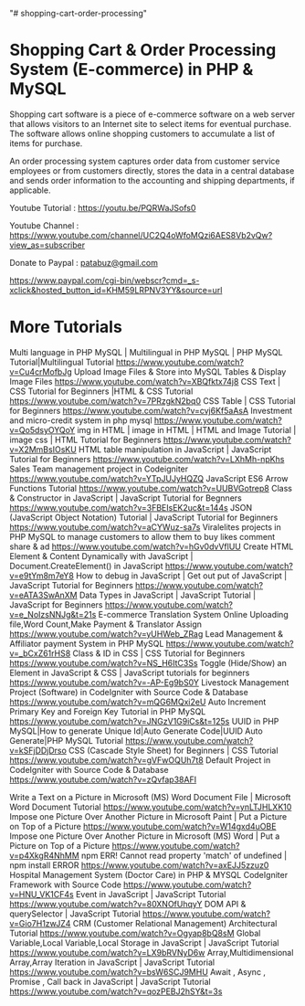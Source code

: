"# shopping-cart-order-processing" 

Shopping  Cart & Order Processing System (E-commerce) in PHP & MySQL
======================================================================================

Shopping cart software is a piece of e-commerce software on a web server that allows visitors to an Internet site to select items for eventual purchase. The software allows online shopping customers to accumulate a list of items for purchase.

An order processing system captures order data from customer service employees or from customers directly, stores the data in a central database and sends order information to the accounting and shipping departments, if applicable.



Youtube Tutorial : https://youtu.be/PQRWaJSofs0

Youtube Channel : https://www.youtube.com/channel/UC2Q4oWfoMQzi6AES8Vb2vQw?view_as=subscriber

Donate to Paypal : patabuz@gmail.com

https://www.paypal.com/cgi-bin/webscr?cmd=_s-xclick&hosted_button_id=KHM59LRPNV3YY&source=url


More Tutorials
===================

Multi language in PHP MySQL | Multilingual in PHP MySQL | PHP MySQL Tutorial|Multilingual  Tutorial 
https://www.youtube.com/watch?v=Cu4crMofbJg 
  Upload Image Files & Store into MySQL Tables & Display Image Files https://www.youtube.com/watch?v=XBQfktx74j8 
  CSS Text | CSS Tutorial for Beginners |HTML & CSS Tutorial https://www.youtube.com/watch?v=7PRzgkN2bq0 
  CSS Table | CSS Tutorial for Beginners 
https://www.youtube.com/watch?v=cvj6Kf5aAsA 
  Investment and micro-credit system in php mysql 
https://www.youtube.com/watch?v=Qo5dsyOYQoY 
  img in HTML | image in HTML | HTML and Image Tutorial | image css | HTML Tutorial for Beginners https://www.youtube.com/watch?v=X2MmBsIOsKU 
  HTML table manipulation in JavaScript | JavaScript Tutorial for Beginners https://www.youtube.com/watch?v=LXhMh-npKhs 
  Sales Team management project in Codeigniter 
https://www.youtube.com/watch?v=YTpJUJyHQZQ 
  JavaScript ES6 Arrow Functions Tutorial 
https://www.youtube.com/watch?v=UUBVGotrep8 
  Class & Constructor in JavaScript | JavaScript Tutorial for Begnners https://www.youtube.com/watch?v=3FBEIsEK2uc&t=144s 
  JSON (JavaScript Object Notation) Tutorial | JavaScript Tutorial for Beginners https://www.youtube.com/watch?v=aCYWuz-sa7s 
  Viralelites projects  in PHP MySQL to manage customers to allow them to buy likes comment share & ad 
https://www.youtube.com/watch?v=hGv0dvVflUU 
  Create HTML Element & Content Dynamically with JavaScript | Document.CreateElement() in JavaScript 
https://www.youtube.com/watch?v=e9tYm8m7eY8 
  How to debug in JavaScript | Get out put of JavaScript  | JavaScript Tutorial for Beginners https://www.youtube.com/watch?v=eATA3SwAnXM 
  Data Types in JavaScript | JavaScript Tutorial | JavaScript for Beginners https://www.youtube.com/watch?v=e_NoIzsNNJg&t=21s 
  E-commerce Translation System Online Uploading file,Word Count,Make Payment & Translator Assign https://www.youtube.com/watch?v=yUHWeb_ZRag 
  Lead Management & Affiliator payment System in PHP MySQL 
https://www.youtube.com/watch?v=_bCxZ61rHS8 
  Class & ID in CSS | CSS Tutorial for Beginners 
https://www.youtube.com/watch?v=NS_H6ItC3Ss 
  Toggle (Hide/Show) an Element in JavaScript & CSS | JavaScript  tutorials for beginners https://www.youtube.com/watch?v=-AP-Eg9bS0Y 
  Livestock Management Project (Software) in CodeIgniter with Source Code & Database https://www.youtube.com/watch?v=mQG6MQxi2eU 
  Auto Increment Primary Key and Foreign Key Tutorial in PHP MySQL https://www.youtube.com/watch?v=JNGzV1G9iCs&t=125s 
  UUID in PHP MySQL|How to generate Unique Id|Auto Generate Code|UUID Auto Generate|PHP MySQL Tutorial https://www.youtube.com/watch?v=kSFjDDjDrso 
  CSS (Cascade Style Sheet) for Beginners | CSS Tutorial 
https://www.youtube.com/watch?v=gVFwOQUh7t8 
  Default Project in CodeIgniter  with Source Code & Database 
https://www.youtube.com/watch?v=zQvfap38AFI 
  
Write  a Text on a Picture in Microsoft (MS) Word Document File  | Microsoft Word Document Tutorial
https://www.youtube.com/watch?v=ynLTJHLXK10 
  Impose one Picture Over Another Picture in Microsoft Paint | Put a Picture on Top of a Picture https://www.youtube.com/watch?v=W14gxd4uOBE 
  Impose one Picture Over Another Picture in Microsoft (MS) Word | Put a Picture on Top of a Picture https://www.youtube.com/watch?v=p4XkgR4NhMM 
  npm ERR! Cannot read property 'match' of undefined | npm install  ERROR https://www.youtube.com/watch?v=axEJJ5zzuz0 
  Hospital Management System (Doctor Care) in PHP & MYSQL CodeIgniter Framework with Source Code https://www.youtube.com/watch?v=HNU_VK1CF4s 
  Event in JavaScript | JavaScript Tutorial 
https://www.youtube.com/watch?v=80XNOfUhqyY 
  DOM API & querySelector | JavaScript Tutorial 
https://www.youtube.com/watch?v=Gio7H1zwJZ4 
  CRM (Customer Relational Management) Architectural Tutorial 
https://www.youtube.com/watch?v=Ogyap8bQ8sM 
  Global Variable,Local Variable,Local Storage in JavaScript | JavaScript Tutorial 
https://www.youtube.com/watch?v=LX9bRVNyD6w 
  Array,Multidimensional Array,Array Iteration in JavaScript | JavaScript Tutorial 
https://www.youtube.com/watch?v=bsW6SCJ9MHU 
  Await , Async , Promise , Call back in JavaScript | JavaScript Tutorial 
https://www.youtube.com/watch?v=qozPEBJ2hSY&t=3s

